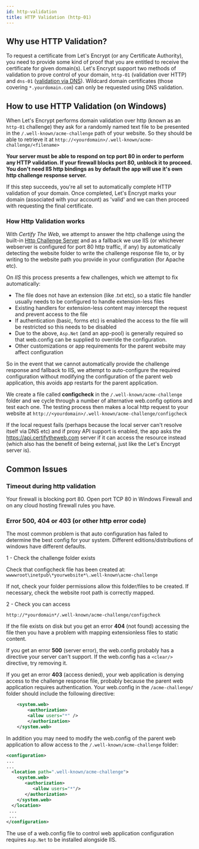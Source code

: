 ```yaml
---
id: http-validation
title: HTTP Validation (http-01)
---
```

## Why use HTTP Validation?
To request a certificate from Let's Encrypt (or any Certificate Authority), you need to provide some kind of proof that you are entitled to receive the certificate for given domain(s). Let's Encrypt support two methods of validation to prove control of your domain, `http-01` (validation over HTTP) and `dns-01` ([validation via DNS](dns/validation.md)). Wildcard domain certificates (those covering `*.yourdomain.com`) can only be requested using DNS validation.

## How to use HTTP Validation (on Windows)
When Let's Encrypt performs domain validation over http (known as an `http-01` challenge) they ask for a randomly named text file to be presented in the `/.well-known/acme-challenge` path of your website. So they should be able to retrieve it at `http://<yourdomain>/.well-known/acme-challenge/<filename>`

**Your server must be able to respond on tcp port 80 in order to perform any HTTP validation. If your firewall blocks port 80, unblock it to proceed. You don't need IIS http bindings as by default the app will use it's own http challenge response server.**

If this step succeeds, you're all set to automatically complete HTTP validation of your domain. Once completed, Let's Encrypt marks your domain (associated with your account) as 'valid' and we can then proceed with requesting the final certificate.

### How Http Validation works

With *Certify The Web*, we attempt to answer the http challenge using the built-in [Http Challenge Server](http-challenge-server.md) and as a fallback we use IIS (or whichever webserver is configured for port 80 http traffic, if any) by automatically detecting the website folder to write the challenge response file to, or by writing to the website path you provide in your configuration (for Apache etc).

On *IIS* this process presents a few challenges, which we attempt to fix automatically:

* The file does not have an extension (like .txt etc), so a static file handler usually needs to be configured to handle extension-less files
* Existing handlers for extension-less content may intercept the request and prevent access to the file
* If authentication (basic, forms etc) is enabled the access to the file will be restricted so this needs to be disabled
* Due to the above, `Asp.Net` (and an app-pool) is generally required so that web.config can be supplied to override the configuration.
* Other customizations or app requirements for the parent website may affect configuration

So in the event that we cannot automatically provide the challenge response and fallback to IIS, we attempt to auto-configure the required configuration without modifying the configuration of the parent web application, 
this avoids app restarts for the parent application. 

We create a file called **configcheck** in the `/.well-known/acme-challenge` folder and
we cycle through a number of alternative web.config options and test each one. The testing process then makes a local http request to your website at `http://<yourdomain>/.well-known/acme-challenge/configcheck`

If the local request fails (perhaps because the local server can't resolve itself via DNS etc) and if proxy API support is enabled, the app asks
the https://api.certifytheweb.com server if it can access the resource instead (which also has the benefit of being external, just like the Let's Encrypt server is).

## Common Issues

### Timeout during http validation
Your firewall is blocking port 80. Open port TCP 80 in Windows Firewall and on any cloud hosting firewall rules you have.

### Error 500, 404 or 403 (or other http error code)
The most common problem is that auto configuration has failed to determine the best config for your system. Different editions/distributions of windows have different defaults.

1 - Check the challenge folder exists

Check that configcheck file has been created at: `wwwwroot\inetpub\*yourwebsite*\.well-known\acme-challenge`

If not, check your folder permissions allow this folder/files to be created. If necessary, check the website root path is correctly mapped.

2 - Check you can access 

`http://*yourdomain*/.well-known/acme-challenge/configcheck`

If the file exists on disk but you get an error **404** (not found) accessing the file then you have a problem with mapping extensionless files to static content.

If you get an error **500** (server error), the web.config  probably has a directive your server can't support. If the web.config has a ```<clear/>``` directive, try removing it.

If you get an error **403** (access denied), your web application is denying access to the challenge response file, probably because the parent web application requires authentication. Your web.config in the `/acme-challenge/` folder should include the following directive:

```xml 
    <system.web>
        <authorization>
        <allow users="*" />
        </authorization>
    </system.web>
  ```
  In addition you may need to modify the web.config of the parent web application to allow access to the `/.well-known/acme-challenge` folder:

  ```xml
  <configuration>
  ...
  ...
    <location path=".well-known/acme-challenge">
      <system.web>
         <authorization>
            <allow users="*"/>
         </authorization>
      </system.web>
    </location>
   ...
   ...
</configuration>
```
The use of a web.config file to control web application configuration requires `Asp.Net` to be installed alongside IIS.

